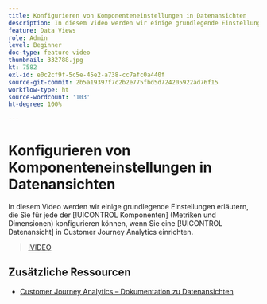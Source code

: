 ```yaml
---
title: Konfigurieren von Komponenteneinstellungen in Datenansichten
description: In diesem Video werden wir einige grundlegende Einstellungen erläutern, die Sie für jede Komponente (Metriken und Dimensionen) konfigurieren können, wenn Sie eine Datenansicht in Customer Journey Analytics einrichten.
feature: Data Views
role: Admin
level: Beginner
doc-type: feature video
thumbnail: 332788.jpg
kt: 7582
exl-id: e0c2cf9f-5c5e-45e2-a738-cc7afc0a440f
source-git-commit: 2b5a19397f7c2b2e775fbd5d724205922ad76f15
workflow-type: ht
source-wordcount: '103'
ht-degree: 100%

---
```


# Konfigurieren von Komponenteneinstellungen in Datenansichten

In diesem Video werden wir einige grundlegende Einstellungen erläutern, die Sie für jede der [!UICONTROL Komponenten] (Metriken und Dimensionen) konfigurieren können, wenn Sie eine [!UICONTROL Datenansicht] in Customer Journey Analytics einrichten.

>[!VIDEO](https://video.tv.adobe.com/v/332788/?quality=12&learn=on)

## Zusätzliche Ressourcen

* [Customer Journey Analytics – Dokumentation zu Datenansichten](https://experienceleague.adobe.com/docs/analytics-platform/using/cja-dataviews/create-dataview.html?lang=de)
